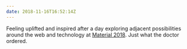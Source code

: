 ```yaml
---
date: 2018-11-16T16:52:14Z
---
```


Feeling uplifted and inspired after a day exploring adjacent possibilities around the web and technology at [Material 2018](https://material.is/2018/). Just what the doctor ordered.
